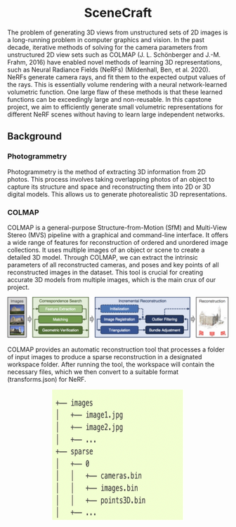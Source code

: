 <h1 align="center">SceneCraft</h1>

The problem of generating 3D views from unstructured sets of 2D images is a long-running problem in computer graphics and vision. In the past decade, iterative methods of solving for the camera parameters from unstructured 2D view sets such as COLMAP (J. L. Schönberger and J.-M. Frahm, 2016)  have enabled novel methods of learning 3D representations, such as Neural Radiance Fields (NeRFs) (Mildenhall, Ben, et al. 2020). NeRFs generate camera rays, and fit them to the expected output values of the rays. This is essentially volume rendering with a neural network-learned volumetric function. One large flaw of these methods is that these learned functions can be exceedingly large and non-reusable. In this capstone project, we aim to efficiently generate small volumetric representations for different NeRF scenes without having to learn large independent networks. 


## Background 

### Photogrammetry

Photogrammetry is the method of extracting 3D information from 2D photos. This process involves taking overlapping photos of an object to capture its structure and space and reconstructing them into 2D or 3D digital models. This allows us to generate photorealistic 3D representations.

### COLMAP

COLMAP is a general-purpose Structure-from-Motion (SfM) and Multi-View Stereo (MVS) pipeline with a graphical and command-line interface. It offers a wide range of features for reconstruction of ordered and unordered image collections. It uses multiple images of an object or scene to create a detailed 3D model. Through COLMAP, we can extract the intrinsic parameters of all reconstructed cameras, and poses and key points of all reconstructed images in the dataset. This tool is crucial for creating accurate 3D models from multiple images, which is the main crux of our project.

![Colmap Image](readme_images/COLMAP.png)

COLMAP provides an automatic reconstruction tool that processes a folder of input images to produce a sparse reconstruction in a designated workspace folder. After running the tool, the workspace will contain the necessary files, which we then convert to a suitable format (transforms.json) for NeRF.

<div align="center">
  <img src="readme_images/COLMAP2.png" alt="Colmap Image" width="300" height="300">
</div>




